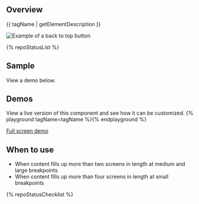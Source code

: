 ## Overview

{{ tagName | getElementDescription }}

<uxdot-example width-adjustment="90px">
  <img src="{{ './back-to-top.svg' | url }}" alt="Example of a back to top button">
</uxdot-example>


{% repoStatusList %}


## Sample

View a demo below.


## Demos

View a live version of this component and see how it can be customized.
{% playground tagName=tagName %}{% endplayground %}

<rh-cta>
  <a href="{{ './demo/' | url }}">Full screen demo</a>
</rh-cta>


## When to use

  - When content fills up more than two screens in length at medium and large breakpoints
  - When content fills up more than four screens in length at small breakpoints

{% repoStatusChecklist %}
